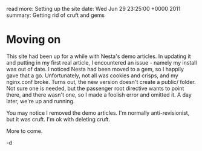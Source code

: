 read more: Setting up the site
date: Wed Jun 29 23:25:00 +0000 2011
summary: Getting rid of cruft and gems

# Moving on 

  This site had been up for a while with Nesta's demo articles. In updating it and putting in my first real article,
  I encountered an issue - namely my install was out of date. I noticed Nesta had been moved to a gem, so I happily gave
  that a go. Unfortunately, not all was cookies and crisps, and my nginx.conf broke. Turns out, the new version doesn't
  create a public/ folder. Not sure one is needed, but the passenger root directive wants to point there, and there wasn't one,
  so I made a foolish error and omitted it. A day later, we're up and running.

  You may notice I removed the demo articles. I'm normally anti-revisionist, but it was cruft. I'm ok with deleting cruft.

  More to come.

-d
